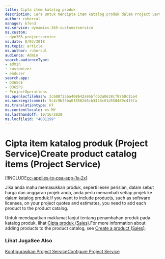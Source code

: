 ```yaml
---
title: Cipta item katalog produk
description: Cara untuk mencipta item katalog produk dalam Project Service
author: ruhercul
manager: kfend
ms.service: dynamics-365-customerservice
ms.custom:
- dyn365-projectservice
ms.date: 8/03/2018
ms.topic: article
ms.author: ruhercul
audience: Admin
search.audienceType:
- admin
- customizer
- enduser
search.app:
- D365CE
- D365PS
- ProjectOperations
ms.openlocfilehash: 3c608f2aba408642a96bfc63a0638cf0760c15a4
ms.sourcegitcommit: 5c4c9bf3ba018562d6cb3443c01d550489c415fa
ms.translationtype: HT
ms.contentlocale: ms-MY
ms.lasthandoff: 10/16/2020
ms.locfileid: "4081199"
---
```

# <a name="create-product-catalog-items-project-service"></a><span data-ttu-id="1a8a8-103">Cipta item katalog produk (Project Service)</span><span class="sxs-lookup"><span data-stu-id="1a8a8-103">Create product catalog items (Project Service)</span></span>

[!INCLUDE[cc-applies-to-psa-app-1x-2x](../includes/cc-applies-to-psa-app-1x-2x.md)]

<span data-ttu-id="1a8a8-104">Jika anda mahu memasukkan produk, seperti lesen perisian, dalam sebut harga dan anggaran projek anda, anda perlu menambah setiap projek ke dalam katalog produk.</span><span class="sxs-lookup"><span data-stu-id="1a8a8-104">If you want to include products, such as software licenses, on your project quotes and estimates, you need to add each product to the product catalog.</span></span>  
  
 <span data-ttu-id="1a8a8-105">Untuk mendapatkan maklumat lanjut tentang penambahan produk pada katalog produk, lihat [Cipta produk (Sales)](https://docs.microsoft.com/dynamics365/sales-enterprise/create-product-sales).</span><span class="sxs-lookup"><span data-stu-id="1a8a8-105">For more information about adding products to the product catalog, see [Create a product (Sales)](https://docs.microsoft.com/dynamics365/sales-enterprise/create-product-sales).</span></span>  
  
### <a name="see-also"></a><span data-ttu-id="1a8a8-106">Lihat Juga</span><span class="sxs-lookup"><span data-stu-id="1a8a8-106">See Also</span></span>  
 [<span data-ttu-id="1a8a8-107">Konfigurasikan Project Service</span><span class="sxs-lookup"><span data-stu-id="1a8a8-107">Configure Project Service</span></span>](../psa/configure.md)

